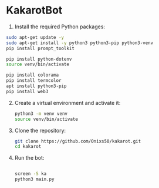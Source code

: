 # KakarotBot
1. Install the required Python packages:
  ```bash
sudo apt-get update -y
sudo apt-get install -y python3 python3-pip python3-venv
pip install prompt_toolkit

pip install python-dotenv
source venv/bin/activate

pip install colorama
pip install termcolor
apt install python3-pip 
pip install web3

  ```

2. Create a virtual environment and activate it:
    ```bash
    python3 -m venv venv
    source venv/bin/activate
    ```


3. Clone the repository:
    ```bash
    git clone https://github.com/Onixs50/kakarot.git
    cd kakarot
    ```
4. Run the bot:
    ```bash

    screen -S ka
    python3 main.py
